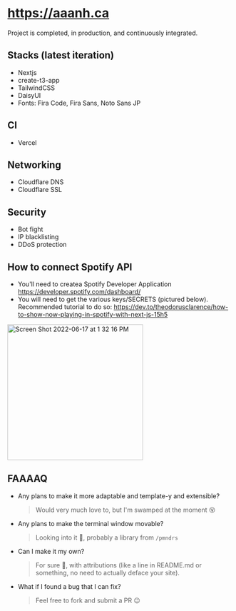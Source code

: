 # <https://aaanh.ca>

Project is completed, in production, and continuously integrated.

## Stacks (latest iteration)

-   Nextjs
-   create-t3-app
-   TailwindCSS
-   DaisyUI
-   Fonts: Fira Code, Fira Sans, Noto Sans JP

## CI

-   Vercel

## Networking

-   Cloudflare DNS
-   Cloudflare SSL

## Security

-   Bot fight
-   IP blacklisting
-   DDoS protection

## How to connect Spotify API

-   You'll need to createa Spotify Developer Application <https://developer.spotify.com/dashboard/>
-   You will need to get the various keys/SECRETS (pictured below). Recommended tutorial to do so: <https://dev.to/theodorusclarence/how-to-show-now-playing-in-spotify-with-next-js-15h5>

<img width="304" alt="Screen Shot 2022-06-17 at 1 32 16 PM" src="https://user-images.githubusercontent.com/37283437/174349215-4c23ba9e-8dde-46c6-a079-b30fa4434f88.png">

## FAAAAQ

-   Any plans to make it more adaptable and template-y and extensible?

    > Would very much love to, but I'm swamped at the moment 😵

-   Any plans to make the terminal window movable?

    > Looking into it 🤔, probably a library from `/pmndrs`

-   Can I make it my own?

    > For sure 🎉, with attributions (like a line in README.md or something, no need to actually deface your site).

-   What if I found a bug that I can fix?
    > Feel free to fork and submit a PR 😉

